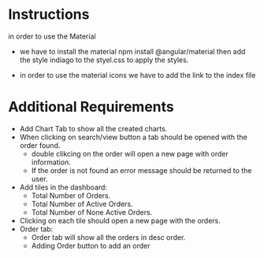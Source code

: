 # Instructions
in order to use the Material

- we have to install the material 
    npm install @angular/material
    then add the style indiago to the styel.css to apply the styles.

- in order to use the material icons
    we have to add the link to the index file


# Additional Requirements
-   Add Chart Tab to show all the created charts.
-   When clicking on search/view button a tab should be opened with the order found.
    -   double clikcing on the order will open a new page with order information.
    -   If the order is not found an error message should be returned to the user.
-   Add tiles in the dashboard:
    -   Total Number of Orders.
    -   Total Number of Active Orders.
    -   Total Number of None Active Orders.
-   Clicking on each tile should open a new page with the orders.
-   Order tab: 
    -   Order tab will show all the orders in desc order.
    -   Adding Order button to add an order
    
